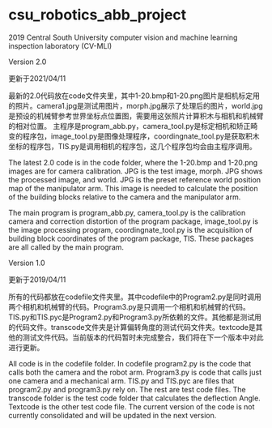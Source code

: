 # csu_robotics_abb_project

2019 Central South University computer vision and machine learning inspection laboratory (CV-MLI)

Version 2.0

更新于2021/04/11

  最新的2.0代码放在code文件夹里，其中1-20.bmp和1-20.png图片是相机标定用的照片。camera1.jpg是测试用图片，morph.jpg展示了处理后的图片，world.jpg是预设的机械臂参考世界坐标点位置图，需要用这张照片计算积木与相机和机械臂的相对位置。
   主程序是program_abb.py，camera_tool.py是标定相机和矫正畸变的程序包，image_tool.py是图像处理程序，coordingnate_tool.py是获取积木坐标的程序包，TIS.py是调用相机的程序包，这几个程序包均会由主程序调用。

The latest 2.0 code is in the code folder, where the 1-20.bmp and 1-20.png images are for camera calibration. JPG is the test image, morph. JPG shows the processed image, and world. JPG is the preset reference world position map of the manipulator arm. This image is needed to calculate the position of the building blocks relative to the camera and the manipulator arm.

The main program is program_abb.py, camera_tool.py is the calibration camera and correction distortion of the program package, image_tool.py is the image processing program, coordingnate_tool.py is the acquisition of building block coordinates of the program package, TIS. These packages are all called by the main program.



Version 1.0

更新于2019/04/11

  所有的代码都放在codefile文件夹里。其中codefile中的Program2.py是同时调用两个相机和机械臂的代码。Program3.py是只调用一个相机和机械臂的代码。TIS.py和TIS.pyc是Program2.py和Program3.py所依赖的文件。其他都是测试用的代码文件。transcode文件夹是计算偏转角度的测试代码文件夹。textcode是其他的测试文件代码。当前版本的代码暂时未完成整合，我们将在下一个版本中对此进行更新。
  
  All code is in the codefile folder. In codefile program2.py is the code that calls both the camera and the robot arm. Program3.py is code that calls just one camera and a mechanical arm. TIS.py and TIS.pyc are files that program2.py and program3.py rely on. The rest are test code files. The transcode folder is the test code folder that calculates the deflection Angle. Textcode is the other test code file. The current version of the code is not currently consolidated and will be updated in the next version.
